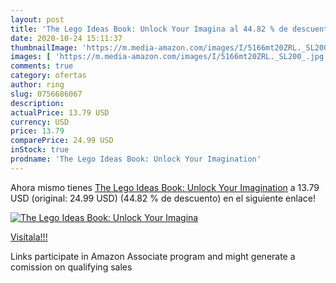 ```yaml
---
layout: post
title: 'The Lego Ideas Book: Unlock Your Imagina al 44.82 % de descuento'
date: 2020-10-24 15:11:37
thumbnailImage: 'https://m.media-amazon.com/images/I/5166mt20ZRL._SL200_.jpg'
images: [ 'https://m.media-amazon.com/images/I/5166mt20ZRL._SL200_.jpg' ]
comments: true
category: ofertas
author: ring
slug: 0756686067
description:
actualPrice: 13.79 USD
currency: USD
price: 13.79
comparePrice: 24.99 USD
inStock: true
prodname: 'The Lego Ideas Book: Unlock Your Imagination'
---
```


Ahora mismo tienes [The Lego Ideas Book: Unlock Your Imagination](https://www.amazon.com/dp/0756686067/?tag=tolees-20) a 13.79 USD (original: 24.99 USD) (44.82 %  de descuento) en el siguiente enlace!

[![The Lego Ideas Book: Unlock Your Imagina](https://m.media-amazon.com/images/I/5166mt20ZRL._SL200_.jpg)](https://www.amazon.com/dp/0756686067/?tag=tolees-20)

[Visítala!!!](https://www.amazon.com/dp/0756686067/?tag=tolees-20)

Links participate in Amazon Associate program and might generate a comission on qualifying sales
